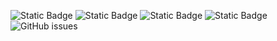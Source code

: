 ![Static Badge](https://img.shields.io/badge/blacklists-60-000000) ![Static Badge](https://img.shields.io/badge/blacklisted-2590481-cc0000) ![Static Badge](https://img.shields.io/badge/whitelisted-2244-00CC00) ![Static Badge](https://img.shields.io/badge/streaming_blacklist-28107-000000) ![GitHub issues](https://img.shields.io/github/issues/fabriziosalmi/blacklists)
